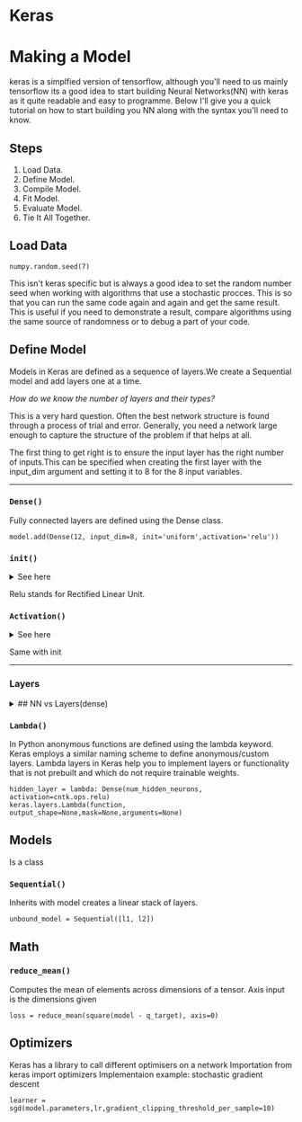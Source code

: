 # Keras

# Making a  Model
keras is a simplfied version of tensorflow, although you'll need to us mainly tensorflow its a good idea to start building Neural Networks(NN) with keras as it quite readable and easy to programme. Below I'll give you a quick tutorial on how to start building you NN along with the syntax you'll need to know.

## Steps
1) Load Data.
2) Define Model.
3) Compile Model.
4) Fit Model.
5) Evaluate Model.
6) Tie It All Together.

## Load Data 
```
numpy.random.seed(7)
```
This isn't keras specific but is always a good idea to set the random number seed when working with algorithms that use a stochastic procces. This is so that you can run the same code again and again and get the same result. This is useful if you need to demonstrate a result, compare algorithms using the same source of randomness or to debug a part of your code.

## Define Model
Models in Keras are defined as a sequence of layers.We create a Sequential model and add layers one at a time. 

_How do we know the number of layers and their types?_

This is a very hard question. Often the best network structure is found through a process of trial and error. Generally, you need a network large enough to capture the structure of the problem if that helps at all.

The first thing to get right is to ensure the input layer has the right number of inputs.This can be specified when creating the first layer with the input_dim argument and setting it to 8 for the 8 input variables.

*************
### `Dense()`
Fully connected layers are defined using the Dense class. 
```
model.add(Dense(12, input_dim=8, init='uniform',activation='relu'))

```
### `init()`
<details><summary> See here </summary>
<p>

Initializations define the way to set the initial random weights of Keras layers.
The keyword arguments used for passing initializers to layers will depend on the layer. Usually it is simply `kernel_initializer` and `bias_initializer`:
```
model.add(Dense(64,kernel_initializer='random_uniform',bias_initializer='zeros'))
```
Types:
`keras.initializers.Initializer() `
Initializer base class: all initializers inherit from this class.

`keras.initializers.Zeros()`
Initializer that generates tensors initialized to 0.

`Ones()`
Initializer that generates tensors initialized to 1.

`keras.initializers.Constant(value=0)`
Initializer that generates tensors initialized to a constant value.


`keras.initializers.RandomNormal(mean=0.0, stddev=0.05, seed=None)`
Initializer that generates tensors with a uniform distribution.
</p>
</details>

Relu stands for Rectified Linear Unit.

### `Activation()`
<details><summary> See here </summary>
<p>

Restricts data to a rangeeg:softmax, tanh, abs, sigmoid
Graphs of those functions
Activation is also another function that can be called in dense or by it self
</p>
</details>

Same with init
*************


### Layers

<details><summary> ## NN vs Layers(dense)</summary>
<p>
Tensorflow proposes on the one hand a low level API (`tf.`, `tf.nn.`...), and on the other hand, a higher level API (`tf.layers.`, `tf.losses.`,...).
The goal of the higher level API is to provide functions that greatly simplify the design of the most common neural nets. The lower level API is there for people with special needs, or who wishes to keep a finer control of what is going on.

</p>
</details>

### `Lambda()`
In Python anonymous functions are defined using the lambda keyword.
Keras employs a similar naming scheme to define anonymous/custom layers. Lambda layers in Keras help you to implement layers or functionality that is not prebuilt and which do not require trainable weights.
```
hidden_layer = lambda: Dense(num_hidden_neurons, activation=cntk.ops.relu)
keras.layers.Lambda(function, output_shape=None,mask=None,arguments=None)
```

## Models
Is a class

### `Sequential()`
Inherits with model creates a linear stack of layers.
```
unbound_model = Sequential([l1, l2])
```
## Math
### `reduce_mean()`
Computes the mean of elements across dimensions of a tensor. Axis input is the dimensions given
```
loss = reduce_mean(square(model - q_target), axis=0)
```
## Optimizers
Keras has a library to call different optimisers on a network
Importation from keras import optimizers
Implementaion example: stochastic gradient descent
``` 
learner = sgd(model.parameters,lr,gradient_clipping_threshold_per_sample=10)
```






